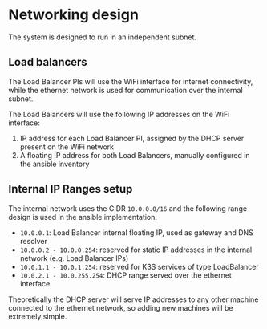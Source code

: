 # Networking design

The system is designed to run in an independent subnet.

## Load balancers

The Load Balancer PIs will use the WiFi interface for internet connectivity, while the ethernet network is used
for communication over the internal subnet.

The Load Balancers will use the following IP addresses on the WiFi interface:

1. IP address for each Load Balancer PI, assigned by the DHCP server present on the WiFi network
3. A floating IP address for both Load Balancers, manually configured in the ansible inventory

## Internal IP Ranges setup

The internal network uses the CIDR `10.0.0.0/16` and the following range design is used in the ansible implementation:

- `10.0.0.1`: Load Balancer internal floating IP, used as gateway and DNS resolver
- `10.0.0.2 - 10.0.0.254`: reserved for static IP addresses in the internal network (e.g. Load Balancer IPs)
- `10.0.1.1 - 10.0.1.254`: reserved for K3S services of type LoadBalancer
- `10.0.2.1 - 10.0.255.254`: DHCP range served over the ethernet interface

Theoretically the DHCP server will serve IP addresses to any other machine connected to the ethernet network, so
adding new machines will be extremely simple.
